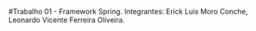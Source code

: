 #Trabalho 01 - Framework Spring.
Integrantes: Erick Luis Moro Conche, Leonardo Vicente Ferreira Oliveira.
